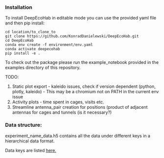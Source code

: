 ### Installation

To install DeepEcoHab in editable mode you can use the provided yaml file and then pip install:

```
cd location/to_clone_to
git clone https://github.com/KonradDanielewski/DeepEcoHab.git
cd DeepEcoHab
conda env create -f environment/env.yaml
conda activate deepecohab
pip install -e .
```

To check out the package please run the example_notebook provided in the examples directory of this repository.


TODO:
1. Static plot export - kaleido issues, check if version dependent (python, plotly, kaleido) - This may be a chromium not on PATH in the current env issue
2. Activity plots - time spent in cages, visits etc.
3. Streamline antenna_pair creation for positions (product of adjacent antennas for cages and tunnels (is it necessary?)

### Data structure:

experiment_name_data.h5 contains all the data under different keys in a hierarchical data format. 

Data keys are listed [here.](./docs/data_keys.md)
